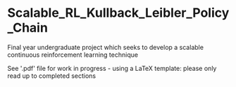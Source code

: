 # Scalable_RL_Kullback_Leibler_Policy_Chain
Final year undergraduate project which seeks to develop a scalable continuous reinforcement learning technique

See '.pdf' file for work in progress - using a LaTeX template: please only read up to completed sections
